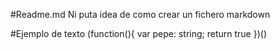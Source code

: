 #Readme.md
Ni puta idea de como crear un fichero markdown

#Ejemplo de texto
(function(){
    var pepe: string;
    return true
})()

